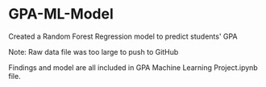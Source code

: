 # GPA-ML-Model
Created a Random Forest Regression model to predict students' GPA

Note: Raw data file was too large to push to GitHub

Findings and model are all included in GPA Machine Learning Project.ipynb file.
